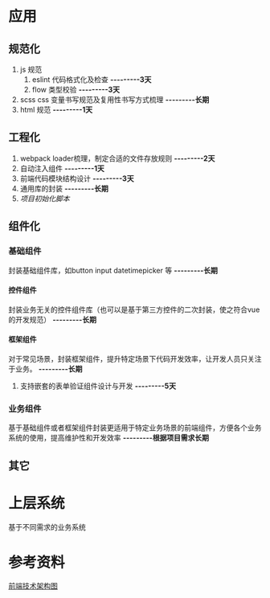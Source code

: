 
# **应用**

## **规范化**

1. js 规范   
    1. eslint 代码格式化及检查 **---------3天**
    2. flow 类型校验  **---------3天**
2. scss css 变量书写规范及复用性书写方式梳理  **---------长期**
3. html 规范 **---------1天**


## **工程化**
1. webpack loader梳理，制定合适的文件存放规则  **---------2天**
2. 自动注入组件 **---------1天**
3. 前端代码模块结构设计 **---------3天**
4. 通用库的封装 **---------长期**
5. *项目初始化脚本* 
   

## **组件化**

### 基础组件
 封装基础组件库，如button input datetimepicker 等  **---------长期**

#### 控件组件
 封装业务无关的控件组件库（也可以是基于第三方控件的二次封装，使之符合vue的开发规范） **---------长期**

#### 框架组件
 对于常见场景，封装框架组件，提升特定场景下代码开发效率，让开发人员只关注于业务。 **---------长期**
 1. 支持嵌套的表单验证组件设计与开发 **---------5天**


### 业务组件
基于基础组件或者框架组件封装更适用于特定业务场景的前端组件，方便各个业务系统的使用，提高维护性和开发效率  **---------根据项目需求长期**

## 其它


# 上层系统
基于不同需求的业务系统

# 参考资料
[前端技术架构图](http://i.imgur.com/VU2zsCo.jpg)



